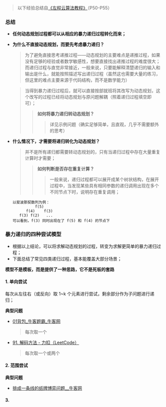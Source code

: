 <!-- Tag: RE2DP -->

> 以下经验总结自[《左程云算法教程》](https://www.bilibili.com/video/BV1NU4y1M7rF?p=54)（P50-P55）

### 总结
- **任何动态规划过程都可以从相应的暴力递归过程转化而来；**
- **为什么不直接动态规划，而要先考虑暴力递归？**
    > 为了避免直接思考递推过程——动态规划的主要难点是递推过程，如果没有足够的经验或者数学敏感性，想要直接找出递推过程的难度很大；而递归过程与直觉非常接近，一般来说，只要能解释清楚递归的输入和输出是什么，就能按照描述写出递归过程（虽然这也需要大量的练习，但这里的难点主要来源于代码结构，而不是数学能力）
    
    > 当得到暴力递归过程后，就可以直接按部就班将其改写为动态规划，这个改写的过程已经将动态规划与原问题解耦（照着递归过程填空即可）；
    >> **如何将暴力递归转动态规划？** 
    >>> 详见示例问题（确实足够简单，且直观，几乎不需要额外的思考）
- **什么情况下，才需要将递归转化为动态规划？**
    > 并不是所有递归都需要转动态规划的，只有当递归过程中存在大量重复计算时才需要；
    >> **如何判断是否存在重复计算？**
    >>> 一般来说，递归过程都可以展开成某个树状结构，在展开过程中，当发现某些具有相同参数的递归调用出现在多个不同节点下时，说明存在重复调用；
    ```
    以斐波那契数列为例：
              f(5)
          f(4)    f(3)
       f(3) f(2)   ...
    可以看到，f(3) 同时出现在了 f(5) 和 f(4) 的节点下
    ```

### 暴力递归的四种尝试模型
- 根据以上结论，可以将求解动态规划的过程，转变为求解更简单的暴力递归过程；
- 下面总结了常见四类递归过程，基本能覆盖大部分场景；

**模型不是模板，而是提供了一种思路，它不是死板的套路**

#### 1. 单向尝试

每次从左往右（或反向）取 1~k 个元素进行尝试，剩余部分作为子问题进行递归；

**典型问题**
- [01背包_牛客题霸_牛客网](https://www.nowcoder.com/practice/2820ea076d144b30806e72de5e5d4bbf)
    > 每次取一个
- [91. 解码方法 - 力扣（LeetCode）](https://leetcode-cn.com/problems/decode-ways/)
    > 每次取一个或两个

#### 2. 范围尝试

**典型问题**
- [排成一条线的纸牌博弈问题__牛客网](https://www.nowcoder.com/questionTerminal/19c98d950b3347d19f991d10bde12288)

#### 3. 